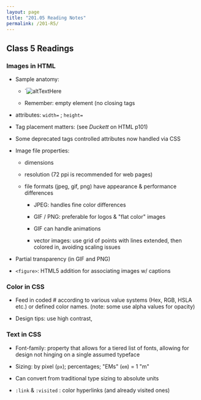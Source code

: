 ```yaml
---
layout: page
title: "201.05 Reading Notes"
permalink: /201-R5/
---
```


## Class 5 Readings

### Images in HTML

* Sample anatomy:
  
  * `<img src="sourceURLhere" alt="altTextHere" title="imagetitlehere."/>

  * Remember: empty element (no closing tags
  
* attributes: `width=` ; `height=`

* Tag placement matters: (see *Duckett* on HTML p101)

* Some deprecated tags controlled attributes now handled via CSS

* Image file properties:

  * dimensions

  * resolution (72 ppi is recommended for web pages)

  * file formats (jpeg, gif, png) have appearance & performance differences
    * JPEG: handles fine color differences

    * GIF / PNG: preferable for logos & "flat color" images

    * GIF can handle animations

    * vector images: use grid of points with lines extended, then colored in, avoiding scaling issues

* Partial transparency (in GIF and PNG)

* `<figure>`: HTML5 addition for associating images w/ captions

### Color in CSS

* Feed in coded # according to various value systems (Hex, RGB, HSLA etc.) or defined color names. (note: some use alpha values for opacity)

* Design tips: use high contrast,

### Text in CSS

* Font-family: property that allows for a tiered list of fonts, allowing for design not hinging on a single assumed typeface

* Sizing: by pixel (`px`); percentages; "EMs" (`em`) = 1 "m"

* Can convert from traditional type sizing to absolute units

* `:link` & `:visited` : color hyperlinks (and already visited ones)
